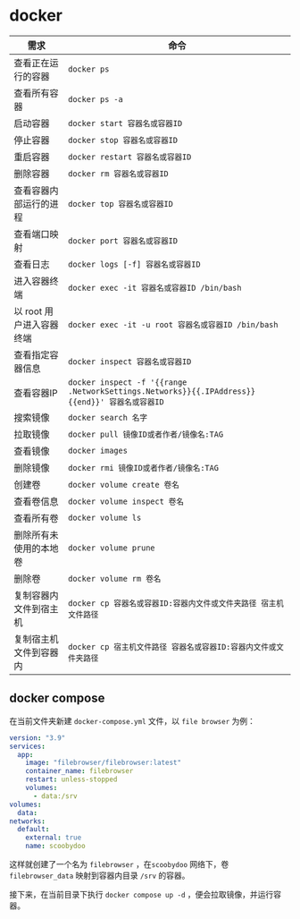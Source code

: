 # docker

| 需求              | 命令                                                                                      |
|-----------------|-----------------------------------------------------------------------------------------|
| 查看正在运行的容器       | `docker ps`                                                                             |
| 查看所有容器          | `docker ps -a`                                                                          |
| 启动容器            | `docker start 容器名或容器ID`                                                                 |
| 停止容器            | `docker stop 容器名或容器ID`                                                                  |
| 重启容器            | `docker restart 容器名或容器ID`                                                               |
| 删除容器            | `docker rm 容器名或容器ID`                                                                    |
| 查看容器内部运行的进程     | `docker top 容器名或容器ID`                                                                   |
| 查看端口映射          | `docker port 容器名或容器ID`                                                                  |
| 查看日志            | `docker logs [-f] 容器名或容器ID`                                                             |
| 进入容器终端          | `docker exec -it 容器名或容器ID /bin/bash`                                                    |
| 以 root 用户进入容器终端 | `docker exec -it -u root 容器名或容器ID /bin/bash`                                            |
| 查看指定容器信息        | `docker inspect 容器名或容器ID`                                                               |
| 查看容器IP          | `docker inspect -f '{{range .NetworkSettings.Networks}}{{.IPAddress}}{{end}}' 容器名或容器ID` |
| 搜索镜像            | `docker search 名字`                                                                      |
| 拉取镜像            | `docker pull 镜像ID或者作者/镜像名:TAG`                                                          |
| 查看镜像            | `docker images`                                                                         |
| 删除镜像            | `docker rmi 镜像ID或者作者/镜像名:TAG`                                                           |
| 创建卷             | `docker volume create 卷名`                                                               |
| 查看卷信息           | `docker volume inspect 卷名`                                                              |
| 查看所有卷           | `docker volume ls`                                                                      |
| 删除所有未使用的本地卷     | `docker volume prune`                                                                   |
| 删除卷             | `docker volume rm 卷名`                                                                   |
| 复制容器内文件到宿主机     | `docker cp 容器名或容器ID:容器内文件或文件夹路径 宿主机文件路径`                                                |
| 复制宿主机文件到容器内     | `docker cp 宿主机文件路径 容器名或容器ID:容器内文件或文件夹路径`                                                |

## docker compose

在当前文件夹新建 `docker-compose.yml` 文件，以 `file browser` 为例：

```yaml
version: "3.9"
services:
  app:
    image: "filebrowser/filebrowser:latest"
    container_name: filebrowser
    restart: unless-stopped
    volumes:
      - data:/srv
volumes:
  data:
networks:
  default:
    external: true
    name: scoobydoo
```

这样就创建了一个名为 `filebrowser` ，在`scoobydoo` 网络下，卷 `filebrowser_data` 映射到容器内目录 `/srv` 的容器。

接下来，在当前目录下执行 `docker compose up -d` ，便会拉取镜像，并运行容器。